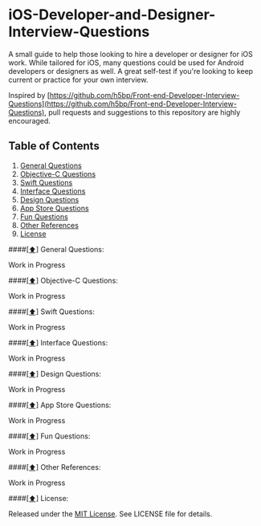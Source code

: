 # iOS-Developer-and-Designer-Interview-Questions

A small guide to help those looking to hire a developer or designer for iOS work. While tailored for iOS, many questions could be used for Android developers or designers as well. A great self-test if you're looking to keep current or practice for your own interview. 

Inspired by [https://github.com/h5bp/Front-end-Developer-Interview-Questions](https://github.com/h5bp/Front-end-Developer-Interview-Questions), pull requests and suggestions to this repository are highly encouraged.

## <a name='contents'>Table of Contents</a>

  1. [General Questions](#general)
  1. [Objective-C Questions](#objc)
  1. [Swift Questions](#swift)
  1. [Interface Questions](#ui)
  1. [Design Questions](#design)
  1. [App Store Questions](#appstore)
  1. [Fun Questions](#fun)
  1. [Other References](#references)
  1. [License](#license)
  
####[[⬆]](#contents) <a name='general'>General Questions:</a>

Work in Progress

####[[⬆]](#contents) <a name='objc'>Objective-C Questions:</a>

Work in Progress

####[[⬆]](#contents) <a name='swift'>Swift Questions:</a>

Work in Progress

####[[⬆]](#contents) <a name='ui'>Interface Questions:</a>

Work in Progress

####[[⬆]](#contents) <a name='design'>Design Questions:</a>

Work in Progress

####[[⬆]](#contents) <a name='appstore'>App Store Questions:</a>

Work in Progress

####[[⬆]](#contents) <a name='fun'>Fun Questions:</a>

Work in Progress

####[[⬆]](#contents) <a name='references'>Other References:</a>

Work in Progress

####[[⬆]](#contents) <a name='license'>License:</a>

Released under the [MIT License](http://opensource.org/licenses/MIT). See LICENSE file for details.